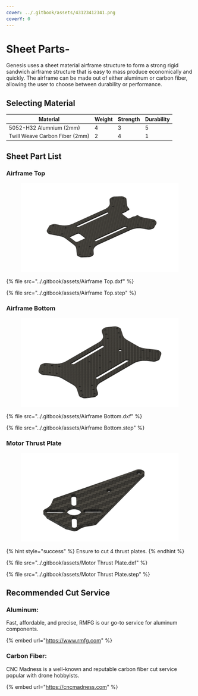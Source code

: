 ```yaml
---
cover: ../.gitbook/assets/43123412341.png
coverY: 0
---
```


# Sheet Parts-

Genesis uses a sheet material airframe structure to form a strong rigid sandwich airframe structure that is easy to mass produce economically and quickly. The airframe can be made out of either aluminum or carbon fiber, allowing the user to choose between durability or performance.

## Selecting Material

<table><thead><tr><th>Material</th><th data-type="rating" data-max="5">Weight</th><th data-type="rating" data-max="5">Strength</th><th data-type="rating" data-max="5">Durability</th></tr></thead><tbody><tr><td>5052-H32 Alumnium (2mm)</td><td>4</td><td>3</td><td>5</td></tr><tr><td>Twill Weave Carbon Fiber (2mm)</td><td>2</td><td>4</td><td>1</td></tr></tbody></table>

## Sheet Part List

### Airframe Top

<figure><img src="../.gitbook/assets/43214321.png" alt=""><figcaption></figcaption></figure>

{% file src="../.gitbook/assets/Airframe Top.dxf" %}

{% file src="../.gitbook/assets/Airframe Top.step" %}

### Airframe Bottom

<figure><img src="../.gitbook/assets/435342543.png" alt=""><figcaption></figcaption></figure>

{% file src="../.gitbook/assets/Airframe Bottom.dxf" %}

{% file src="../.gitbook/assets/Airframe Bottom.step" %}

### Motor Thrust Plate

<figure><img src="../.gitbook/assets/34254354.png" alt=""><figcaption></figcaption></figure>

{% hint style="success" %}
Ensure to cut 4 thrust plates.
{% endhint %}

{% file src="../.gitbook/assets/Motor Thrust Plate.dxf" %}

{% file src="../.gitbook/assets/Motor Thrust Plate.step" %}



## Recommended Cut Service

### Aluminum:&#x20;

Fast, affordable, and precise, RMFG is our go-to service for aluminum components.

{% embed url="https://www.rmfg.com" %}

### Carbon Fiber:

CNC Madness is a well-known and reputable carbon fiber cut service popular with drone hobbyists.&#x20;

{% embed url="https://cncmadness.com" %}

